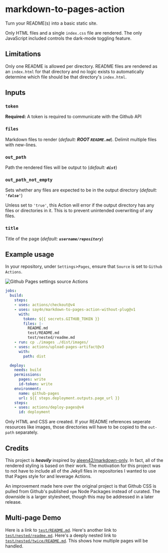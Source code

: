 # markdown-to-pages-action

Turn your README(s) into a basic static site.

Only HTML files and a single `index.css` file are rendered. The only
JavaScript included controls the dark-mode toggling feature.

## Limitations

Only one README is allowed per directory. README files are rendered as an
`index.html` for that directory and no logic exists to automatically determine
which file should be that directory's `index.html`.

## Inputs

### `token`

**Required:** A token is required to communicate with the Github API

### `files`

Markdown files to render (*default: ***ROOT `README.md`****). Delimit multiple
files with new-lines.

### `out_path`

Path the rendered files will be output to (*default: ***`dist`****)

### `out_path_not_empty`

Sets whether any files are expected to be in the output directory
(*default: ***`'false'`****)

Unless set to `'true'`, this Action will error if the output directory has any
files or directories in it. This is to prevent unintended overwriting of any
files.

### `title`

Title of the page (*default: ***`username/repository`****)

## Example usage

In your repository, under `Settings`>`Pages`, ensure that `Source` is set to
`Github Actions`.

![Github Pages settings source Actions](images/setting_pages_actions.png)

```yaml
jobs:
  build:
    steps:
    - uses: actions/checkout@v4
    - uses: say4n/markdown-to-pages-action-without-plug@v1
      with:
        token: ${{ secrets.GITHUB_TOKEN }}
        files: |-
          README.md
          test/README.md
          test/nested/readme.md
    - run: cp ./images ./dist/images/
    - uses: actions/upload-pages-artifact@v3
      with:
        path: dist

  deploy:
    needs: build
    permissions:
      pages: write
      id-token: write
    environment:
      name: github-pages
      url: ${{ steps.deployment.outputs.page_url }}
    steps:
    - uses: actions/deploy-pages@v4
      id: deployment
```

Only HTML and CSS are created. If your README references seperate resources like
images, those directories will have to be copied to the `out-path` separately.

## Credits

This project is ***heavily*** inspired by
[aleen42/markdown-only](https://github.com/aleen42/markdown-only). In fact, all
of the rendered styling is based on their work. The motivation for this project
was to not have to include all of the Jekyll files in repositories I wanted to
use that Pages style for and leverage Actions.

An improvement made here over the original project is that Github CSS is pulled
from Github's published `npm` Node Packages instead of curated. The downside is
a larger stylesheet, though this may be addressed in a later release.

## Multi-page Demo

Here is a link to [`test/README.md`](./test/README.md). Here's another link to
[`test/nested/readme.md`](./test/nested/readme.md). Here's a deeply nested link
to [`test/nested/twice/README.md`](./test/nested/twice/README.md). This shows
how multiple pages will be handled.
